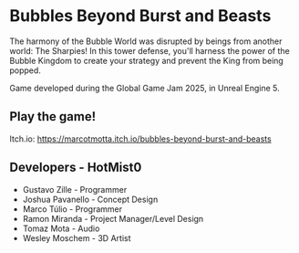 # Bubbles Beyond Burst and Beasts

The harmony of the Bubble World was disrupted by beings from another world: The Sharpies!
In this tower defense, you'll harness the power of the Bubble Kingdom to create your strategy and prevent the King from being popped.

Game developed during the Global Game Jam 2025, in Unreal Engine 5.

## Play the game!

Itch.io: https://marcotmotta.itch.io/bubbles-beyond-burst-and-beasts

## Developers - HotMist0
* Gustavo Zille - Programmer
* Joshua Pavanello - Concept Design
* Marco Túlio - Programmer
* Ramon Miranda - Project Manager/Level Design
* Tomaz Mota - Audio
* Wesley Moschem - 3D Artist
